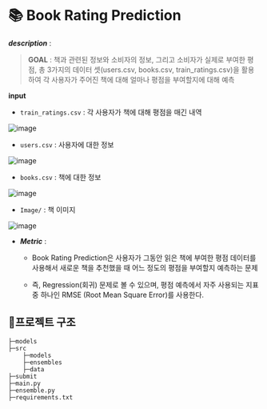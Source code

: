 # 📚 Book Rating Prediction

***description*** :

> **GOAL** : 책과 관련된 정보와 소비자의 정보, 그리고 소비자가 실제로 부여한 평점, 총 3가지의 데이터 셋(users.csv, books.csv, train_ratings.csv)을 활용하여 각 사용자가 주어진 책에 대해 얼마나 평점을 부여할지에 대해 예측

**input**

- `train_ratings.csv` : 각 사용자가 책에 대해 평점을 매긴 내역

![image](https://user-images.githubusercontent.com/79534756/207330407-95496db8-473e-4e66-9781-8c10562fed69.png)

- `users.csv` : 사용자에 대한 정보

![image](https://user-images.githubusercontent.com/79534756/207330772-82450b82-fa9d-4f2d-9c87-c6c5cb7366fe.png)

- `books.csv` : 책에 대한 정보

![image](https://user-images.githubusercontent.com/79534756/207330974-f8b871b1-5828-4fce-b40f-94475c37e29a.png)

- `Image/` : 책 이미지

![image](https://user-images.githubusercontent.com/79534756/207331196-770b2b43-fc8b-4c78-8976-333381e02e8b.png)



- ***Metric*** : 

	- Book Rating Prediction은 사용자가 그동안 읽은 책에 부여한 평점 데이터를 사용해서 새로운 책을 추천했을 때 어느 정도의 평점을 부여할지 예측하는 문제
	
	- 즉, Regression(회귀) 문제로 볼 수 있으며, 평점 예측에서 자주 사용되는 지표 중 하나인 RMSE (Root Mean Square Error)를 사용한다.



## 📁프로젝트 구조

```
├─models
├─src
	├─models
	├─ensembles
	├─data
├─submit
├─main.py
├─ensemble.py
├─requirements.txt
```



